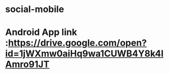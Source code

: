 # social-mobile
# Android App link :https://drive.google.com/open?id=1jWXmw0aiHq9wa1CUWB4Y8k4IAmro91JT
